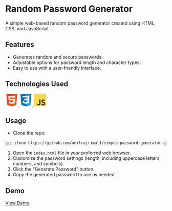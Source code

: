 # Random Password Generator

A simple web-based random password generator created using HTML, CSS, and JavaScript.

## Features

- Generates random and secure passwords.
- Adjustable options for password length and character types.
- Easy to use with a user-friendly interface.

## Technologies Used

<p align="left">
  <a href="https://developer.mozilla.org/en-US/docs/Web/HTML" target="_blank" rel="noreferrer">
    <img src="https://raw.githubusercontent.com/devicons/devicon/master/icons/html5/html5-original.svg" alt="HTML5" width="40" height="40"/>
  </a>
  <a href="https://developer.mozilla.org/en-US/docs/Web/CSS" target="_blank" rel="noreferrer">
    <img src="https://raw.githubusercontent.com/devicons/devicon/master/icons/css3/css3-original.svg" alt="CSS3" width="40" height="40"/>
  </a>
  <a href="https://developer.mozilla.org/en-US/docs/Web/JavaScript" target="_blank" rel="noreferrer">
    <img src="https://raw.githubusercontent.com/devicons/devicon/master/icons/javascript/javascript-original.svg" alt="JavaScript" width="40" height="40"/>
  </a>
</p>

## Usage

- Clone the repo:
```bash
git clone https://github.com/anilrajrimal1/simple-password-generator.git
```

1. Open the `index.html` file in your preferred web browser.
2. Customize the password settings (length, including uppercase letters, numbers, and symbols).
3. Click the "Generate Password" button.
4. Copy the generated password to use as needed.

## Demo

[View Demo](https://anilrajrimal1.github.io/simple-password-generator/)
